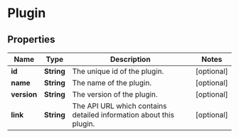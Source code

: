 
# Plugin

## Properties
Name | Type | Description | Notes
------------ | ------------- | ------------- | -------------
**id** | **String** | The unique id of the plugin. |  [optional]
**name** | **String** | The name of the plugin. |  [optional]
**version** | **String** | The version of the plugin. |  [optional]
**link** | **String** | The API URL which contains detailed information about this plugin. |  [optional]



